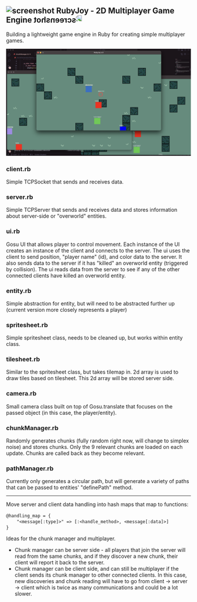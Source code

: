 ## <img src="other/ruby.ico" alt="screenshot" width="16"/> RubyJoy - 2D Multiplayer Game Engine <img src="other/ruby.ico" alt="screenshot" width="16" style="transform: scaleX(-1);"/>

Building a lightweight game engine in Ruby for creating simple multiplayer games.

<img src="other/screenshot_2-11_c.png" alt="screenshot" width="600"/>

### client.rb
Simple TCPSocket that sends and receives data.
### server.rb
Simple TCPServer that sends and receives data and stores information about server-side or "overworld" entities.
### ui.rb
Gosu UI that allows player to control movement. Each instance of the UI creates an instance of the client and connects to the server. The ui uses the client to send position, "player name" (id), and color data to the server. It also sends data to the server if it has "killed" an overworld entity (triggered by collision). The ui reads data from the server to see if any of the other connected clients have killed an overworld entity.
### entity.rb
Simple abstraction for entity, but will need to be abstracted further up (current version more closely represents a player)
### spritesheet.rb
Simple spritesheet class, needs to be cleaned up, but works within entity class.
### tilesheet.rb
Similar to the spritesheet class, but takes tilemap in. 2d array is used to draw tiles based on tilesheet. This 2d array will be stored server side.
### camera.rb
Small camera class built on top of Gosu.translate that focuses on the passed object (in this case, the player/entity).
### chunkManager.rb
Randomly generates chunks (fully random right now, will change to simplex noise) and stores chunks. Only the 9 relevant chunks are loaded on each update. Chunks are called back as they become relevant.
### pathManager.rb
Currently only generates a circular path, but will generate a variety of paths that can be passed to entities' "definePath" method.

----

Move server and client data handling into hash maps that map to functions:

```
@handling_map = {
    "<message[:type]>" => [:<handle_method>, <message[:data]>]
}
```

Ideas for the chunk manager and multiplayer.
* Chunk manager can be server side - all players that join the server will read from the same chunks, and if they discover a new chunk, their client will report it back to the server.
* Chunk manager can be client side, and can still be multiplayer if the client sends its chunk manager to other connected clients. In this case, new discoveries and chunk reading will have to go from client -> server -> client which is twice as many communications and could be a lot slower.
